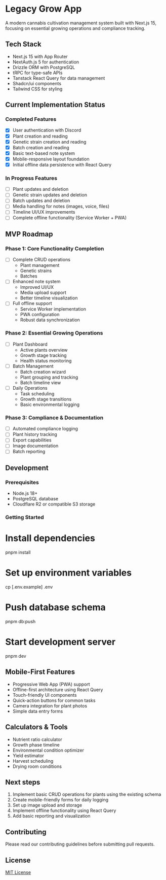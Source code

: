 # Legacy Grow App

A modern cannabis cultivation management system built with Next.js 15, focusing on essential growing operations and compliance tracking.

## Tech Stack

- Next.js 15 with App Router
- NextAuth.js 5 for authentication
- Drizzle ORM with PostgreSQL
- tRPC for type-safe APIs
- Tanstack React Query for data management
- Shadcn/ui components
- Tailwind CSS for styling

## Current Implementation Status

### Completed Features
- [x] User authentication with Discord
- [x] Plant creation and reading
- [x] Genetic strain creation and reading
- [x] Batch creation and reading
- [x] Basic text-based note system
- [x] Mobile-responsive layout foundation
- [x] Initial offline data persistence with React Query

### In Progress Features
- [ ] Plant updates and deletion
- [ ] Genetic strain updates and deletion
- [ ] Batch updates and deletion
- [ ] Media handling for notes (images, voice, files)
- [ ] Timeline UI/UX improvements
- [ ] Complete offline functionality (Service Worker + PWA)

## MVP Roadmap

### Phase 1: Core Functionality Completion
- [ ] Complete CRUD operations
  - Plant management
  - Genetic strains
  - Batches
- [ ] Enhanced note system
  - Improved UI/UX
  - Media upload support
  - Better timeline visualization
- [ ] Full offline support
  - Service Worker implementation
  - PWA configuration
  - Robust data synchronization

### Phase 2: Essential Growing Operations
- [ ] Plant Dashboard
  - Active plants overview
  - Growth stage tracking
  - Health status monitoring
- [ ] Batch Management
  - Batch creation wizard
  - Plant grouping and tracking
  - Batch timeline view
- [ ] Daily Operations
  - Task scheduling
  - Growth stage transitions
  - Basic environmental logging

### Phase 3: Compliance & Documentation
- [ ] Automated compliance logging
- [ ] Plant history tracking
- [ ] Export capabilities
- [ ] Image documentation
- [ ] Batch reporting

## Development

### Prerequisites
- Node.js 18+
- PostgreSQL database
- Cloudflare R2 or compatible S3 storage

### Getting Started

# Install dependencies

pnpm install

# Set up environment variables

cp [.env.example] .env

# Push database schema

pnpm db:push

# Start development server

pnpm dev

## Mobile-First Features

- Progressive Web App (PWA) support
- Offline-first architecture using React Query
- Touch-friendly UI components
- Quick-action buttons for common tasks
- Camera integration for plant photos
- Simple data entry forms

## Calculators & Tools

- Nutrient ratio calculator
- Growth phase timeline
- Environmental condition optimizer
- Yield estimator
- Harvest scheduling
- Drying room conditions

## Next steps

1. Implement basic CRUD operations for plants using the existing schema
2. Create mobile-friendly forms for daily logging
3. Set up image upload and storage
4. Implement offline functionality using React Query
5. Add basic reporting and visualization

## Contributing

Please read our contributing guidelines before submitting pull requests.

## License

[MIT License](LICENSE)
